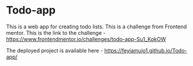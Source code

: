 # Todo-app
This is a web app for creating todo lists.
This is a challenge from Frontend mentor. 
This is the link to the challenge - https://www.frontendmentor.io/challenges/todo-app-Su1_KokOW 

The deployed project is available here - https://feyiamujo1.github.io/Todo-app/
